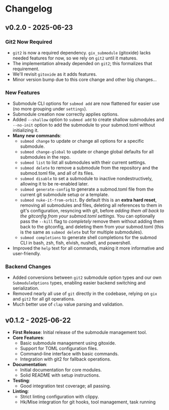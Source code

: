 <!--
SPDX-FileCopyrightText: 2025 Adam Poulemanos <89049923+bashandbone@users.noreply.github.com>

SPDX-License-Identifier: LicenseRef-PlainMIT OR MIT
-->

# Changelog

## v0.2.0 - 2025-06-23

### **Git2 Now Required**

- `git2` is now a required dependency. `gix_submodule` (gitoxide) lacks needed features for now, so we rely on `git2` until it matures.
- The implementation already depended on `git2`; this formalizes that requirement.
- We'll revisit `gitoxide` as it adds features.
- Minor version bump due to this core change and other big changes...

### **New Features**

- Submodule CLI options for `submod add` are now flattened for easier use (no more grouping under `settings`).
- Submodule creation now correctly applies options.
- Added `--shallow` option to `submod add` to create shallow submodules and `--no-init` option to add the submodule to your submod.toml without initializing it.
- **Many new commands**:
  - `submod change` to update or change all options for a specific submodule.
  - `submod change-global` to update or change global defaults for all submodules in the repo.
  - `submod list` to list all submodules with their current settings.
  - `submod delete` to remove a submodule from the repository and the submod.toml file, and all of its files.
  - `submod disable` to set a submodule to inactive nondestructively, allowing it to be re-enabled later.
  - `submod generate-config` to generate a submod.toml file from the current git submodule setup or a template.
  - `submod nuke-it-from-orbit`. By default this is an **extra hard reset**, removing all submodules and files, deleting all references to them in git's configuration, resyncing with git, before *adding them all back to the gitconfig from your submod.toml settings*. You can optionally pass the `--kill` flag to *completely* remove them without adding them back to the gitconfig, and deleting them from your submod.toml (this is the same as `submod delete` but for multiple submodules).
  - `submod completions` to generate shell completions for the submod CLI in bash, zsh, fish, elvish, nushell, and powershell.
- Improved the `help` text for all commands, making it more informative and user-friendly.

### **Backend Changes**

- Added conversions between `git2` submodule option types and our own `SubmoduleOptions` types, enabling easier backend switching and serialization.
- Removed nearly all use of `git` directly in the codebase, relying on `gix` and `git2` for all git operations.
- Much better use of `clap` value parsing and validation.

## v0.1.2 - 2025-06-22

- **First Release**: Initial release of the submodule management tool.
- **Core Features**:
  - Basic submodule management using gitoxide.
  - Support for TOML configuration files.
  - Command-line interface with basic commands.
  - Integration with git2 for fallback operations.
- **Documentation**:
  - Initial documentation for core modules.
  - Solid README with setup instructions.
- **Testing**:
  - Good integration test coverage; all passing.
- **Linting**:
  - Strict linting configuration with clippy.
  - Hk/Mise integration for git hooks, tool management, task running
